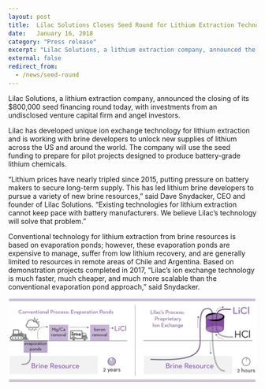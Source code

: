 ```yaml
---
layout: post
title:  Lilac Solutions Closes Seed Round for Lithium Extraction Technology
date:   January 16, 2018
category: "Press release"
excerpt: "Lilac Solutions, a lithium extraction company, announced the closing of its $800,000 seed financing round today, with investments from an undisclosed venture capital firm and angel investors."
external: false
redirect_from:
  - /news/seed-round
---
```


Lilac Solutions, a lithium extraction company, announced the closing of its $800,000 seed financing round today, with investments from an undisclosed venture capital firm and angel investors.

Lilac has developed unique ion exchange technology for lithium extraction and is working with brine developers to unlock new supplies of lithium across the US and around the world. The company will use the seed funding to prepare for pilot projects designed to produce battery-grade lithium chemicals.

“Lithium prices have nearly tripled since 2015, putting pressure on battery makers to secure long-term supply. This has led lithium brine developers to pursue a variety of new brine resources,” said Dave Snydacker, CEO and founder of Lilac Solutions. “Existing technologies for lithium extraction cannot keep pace with battery manufacturers. We believe Lilac’s technology will solve that problem.”

Conventional technology for lithium extraction from brine resources is based on evaporation ponds; however, these evaporation ponds are expensive to manage, suffer from low lithium recovery, and are generally limited to resources in remote areas of Chile and Argentina. Based on demonstration projects completed in 2017, “Lilac’s ion exchange technology is much faster, much cheaper, and much more scalable than the conventional evaporation pond approach,” said Snydacker.

![](/assets/Lilac+Solutions+-+Process+Comparison+Diagrams_2018.08-lines.png)